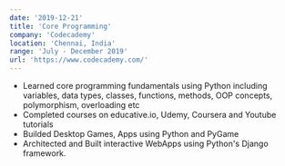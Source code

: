 ```yaml
---
date: '2019-12-21'
title: 'Core Programming'
company: 'Codecademy'
location: 'Chennai, India'
range: 'July - December 2019'
url: 'https://www.codecademy.com/'
---
```


- Learned core programming fundamentals using Python including variables, data types, classes, functions, methods, OOP concepts, polymorphism, overloading etc
- Completed courses on educative.io, Udemy, Coursera and Youtube tutorials
- Builded Desktop Games, Apps using Python and PyGame
- Architected and Built interactive WebApps using Python's Django framework.
